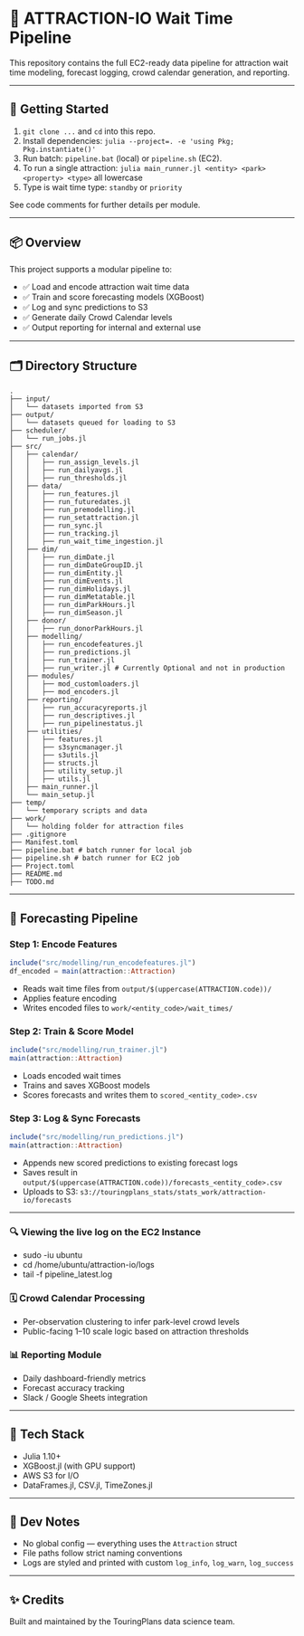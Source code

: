 # 🎢 ATTRACTION-IO Wait Time Pipeline

This repository contains the full EC2-ready data pipeline for attraction wait time modeling, forecast logging, crowd calendar generation, and reporting.

---

## 🏁 Getting Started

1. `git clone ...` and `cd` into this repo.
2. Install dependencies: `julia --project=. -e 'using Pkg; Pkg.instantiate()'`
3. Run batch: `pipeline.bat` (local) or `pipeline.sh` (EC2).
4. To run a single attraction: `julia main_runner.jl <entity> <park> <property> <type>` all lowercase
5. Type is wait time type: `standby` or `priority`

See code comments for further details per module.

---

## 📦 Overview

This project supports a modular pipeline to:

- ✅ Load and encode attraction wait time data
- ✅ Train and score forecasting models (XGBoost)
- ✅ Log and sync predictions to S3
- ✅ Generate daily Crowd Calendar levels
- ✅ Output reporting for internal and external use

---

## 🗂 Directory Structure

```
.
├── input/
│   └── datasets imported from S3
├── output/
│   └── datasets queued for loading to S3
├── scheduler/
│   └── run_jobs.jl
├── src/
│   ├── calendar/
│   │   ├── run_assign_levels.jl
│   │   ├── run_dailyavgs.jl
│   │   ├── run_thresholds.jl
│   ├── data/
│   │   ├── run_features.jl
│   │   ├── run_futuredates.jl
│   │   ├── run_premodelling.jl
│   │   ├── run_setattraction.jl
│   │   ├── run_sync.jl
│   │   ├── run_tracking.jl
│   │   ├── run_wait_time_ingestion.jl
│   ├── dim/
│   │   ├── run_dimDate.jl
│   │   ├── run_dimDateGroupID.jl
│   │   ├── run_dimEntity.jl
│   │   ├── run_dimEvents.jl
│   │   ├── run_dimHolidays.jl
│   │   ├── run_dimMetatable.jl
│   │   ├── run_dimParkHours.jl
│   │   ├── run_dimSeason.jl
│   ├── donor/
│   │   ├── run_donorParkHours.jl
│   ├── modelling/
│   │   ├── run_encodefeatures.jl
│   │   ├── run_predictions.jl
│   │   ├── run_trainer.jl
│   │   ├── run_writer.jl # Currently Optional and not in production
│   ├── modules/
│   │   ├── mod_customloaders.jl
│   │   ├── mod_encoders.jl
│   ├── reporting/
│   │   ├── run_accuracyreports.jl
│   │   ├── run_descriptives.jl
│   │   ├── run_pipelinestatus.jl
│   ├── utilities/
│   │   ├── features.jl
│   │   ├── s3syncmanager.jl
│   │   ├── s3utils.jl
│   │   ├── structs.jl
│   │   ├── utility_setup.jl
│   │   ├── utils.jl
│   ├── main_runner.jl
│   └── main_setup.jl
├── temp/
│   └── temporary scripts and data
├── work/
│   └── holding folder for attraction files
├── .gitignore
├── Manifest.toml
├── pipeline.bat # batch runner for local job
├── pipeline.sh # batch runner for EC2 job
├── Project.toml
├── README.md
├── TODO.md
```

---

## 🚀 Forecasting Pipeline

### Step 1: Encode Features

```julia
include("src/modelling/run_encodefeatures.jl")
df_encoded = main(attraction::Attraction)
```

- Reads wait time files from `output/$(uppercase(ATTRACTION.code))/`
- Applies feature encoding
- Writes encoded files to `work/<entity_code>/wait_times/`

### Step 2: Train & Score Model

```julia
include("src/modelling/run_trainer.jl")
main(attraction::Attraction)
```

- Loads encoded wait times
- Trains and saves XGBoost models
- Scores forecasts and writes them to `scored_<entity_code>.csv`

### Step 3: Log & Sync Forecasts

```julia
include("src/modelling/run_predictions.jl")
main(attraction::Attraction)
```

- Appends new scored predictions to existing forecast logs
- Saves result in `output/$(uppercase(ATTRACTION.code))/forecasts_<entity_code>.csv`
- Uploads to S3: `s3://touringplans_stats/stats_work/attraction-io/forecasts`

---

### 🔍 Viewing the live log on the EC2 Instance
- sudo -iu ubuntu
- cd /home/ubuntu/attraction-io/logs
- tail -f pipeline_latest.log

### 🗓️ Crowd Calendar Processing

- Per-observation clustering to infer park-level crowd levels
- Public-facing 1–10 scale logic based on attraction thresholds

### 📊 Reporting Module

- Daily dashboard-friendly metrics
- Forecast accuracy tracking
- Slack / Google Sheets integration

---

## 🧱 Tech Stack

- Julia 1.10+
- XGBoost.jl (with GPU support)
- AWS S3 for I/O
- DataFrames.jl, CSV.jl, TimeZones.jl

---

## 🔧 Dev Notes

- No global config — everything uses the `Attraction` struct
- File paths follow strict naming conventions
- Logs are styled and printed with custom `log_info`, `log_warn`, `log_success`

---

## ✨ Credits

Built and maintained by the TouringPlans data science team.
